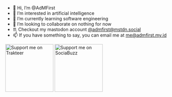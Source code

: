- 👋 Hi, I’m @AdMFirst
- 👀 I’m interested in artificial intelligence
- 🌱 I’m currently learning software engineering
- 💞️ I’m looking to collaborate on nothing for now
- ♏ Checkout my mastodon account [@admfirst@mstdn.social](https://mstdn.social/@admfirst)
- 📫 If you have something to say, you can email me at [me@admfirst.my.id](mailto:me@admfirst.my.id)



[<img src="https://placehold.co/600x150/d62633/fff.webp?text=Support+me+on+Trakteer&font=pt-sans" alt="Support me on Trakteer" width="150">](https://trakteer.id/AdMFirst/tip?open=true)
[<img src="https://placehold.co/600x150/77cd10/fff.webp?text=Support+me+on+SociaBuzz&font=pt-sans" alt="Support me on SociaBuzz" width="150">](https://sociabuzz.com/admfirst/donate)


<!---
AdMFirst/AdMFirst is a ✨ special ✨ repository because its `README.md` (this file) appears on your GitHub profile.
You can click the Preview link to take a look at your changes.
--->
